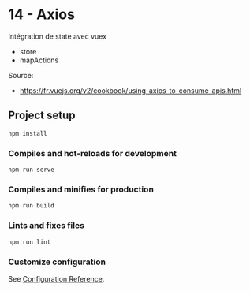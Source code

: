 # 14 - Axios

Intégration de state avec vuex
  - store
  - mapActions

Source:
  - https://fr.vuejs.org/v2/cookbook/using-axios-to-consume-apis.html
  
## Project setup
```
npm install
```

### Compiles and hot-reloads for development
```
npm run serve
```

### Compiles and minifies for production
```
npm run build
```

### Lints and fixes files
```
npm run lint
```

### Customize configuration
See [Configuration Reference](https://cli.vuejs.org/config/).